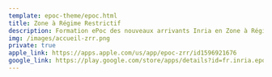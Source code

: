 ```yaml
---
template: epoc-theme/epoc.html
title: Zone à Régime Restrictif
description: Formation ePoc des nouveaux arrivants Inria en Zone à Régime Restrictif.
img: /images/accueil-zrr.png
private: true
apple_link: https://apps.apple.com/us/app/epoc-zrr/id1596921676
google_link: https://play.google.com/store/apps/details?id=fr.inria.epoc.zrr
---
```

